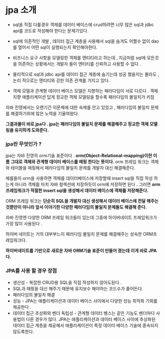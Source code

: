 # jpa 소개 

- sql을 직접 다룰경우 객체를 데이터 베이스에 crud하려면 너무 많은 sql과 jdbc api를 코드로 작성해야 한다는 문제가있다.

- sql에 의존적인 개발 , 데이터 접근 계층을 사용해서 sql을 숨겨도 어쩔수 없이 dao를 열어서 어떤 sql이 실행되는지 확인해야한다.

- 비즈니스 요구 사항을 모델링한 객체를 엔티티라고 하는데 , 지금처럼 sql에 모든것을 의존하는 상황에서는 개발자 들이 엔티티를 신뢰하고 사용할 수 없다 . 
- 물리적으로 sql과 jdbc api를 데이터 접근 계층에 숨기는데 성공 했을지는 몰라도 , 논리 적으로는 엔티티와 강한 의존 관계를 가지고 있다.
- 객체 모델과 관계형 데이터 베이스 모델은 지향하는 패러다임이 서로 다르다 . 객체지향 애플리케이션 답게 정교한 객체 모델링을 할수록 패러다임의 불일치가 커짐 

자바 진영에서는 오랜기간 이문제에 대한 숙제를 안고 있었고 , 패러다임의 불일치 문제를 해결하기위에 많은 노력을 기울여왔다.

**그결과물이 바로 jpa다 . jpa는 패러다임의 불일치 문제를 해결해주고 정교한 객체 모델링을 유지하게 도와준다.**

### jpa란 무엇인가 ?

jpa는 자바 진영의 orm기술 표준이다 . **orm(Object-Relational-mapping)이란 이름 그대로 객체와 관계형 데이터 베이스를 매핑 한다는 뜻이다.** orm 프레임 워크는 객체와 테이블을 매핑해서 패러다임의 불일치 문제를 개발자 대신 해결해준다.

예를들이 orm을 사용하면 객체를 데이터베이스에 저장할때 insert sql을 직접 작성 하는게 아니라 객체를 마치 자바 컬렉션에 저장하듯이 orm에 저장하면 된다 . 그러면 **orm 프레임워크가 적절한 insert sql을 생성해서 데이터 베이스에 객체를 저장해준다.**

ORM 프레임 워크는 **단순히 SQL을 개발자 대신 생성해서 데이터 베이스에 전달 해주는 것뿐만이 아니라 앞서 이야기한 다양한 패러다임의 불일치 문제들도 해결해 준다.**

자바 진영엔 다양한 ORM 프레임 워크들이 있는데 그중에 하이버네이트 프레임워크가 가장 많이 사용된다 . 

하이버 네이트는 거의 대부부느이 패러다임 불일치 문제를 해결해주는 성숙한 ORM프레임워크다.

**하이버네이트를 기반으로 새로운 자바 ORM기술 표준이 만들어 졌는데 이게 바로 JPA다.**

### JPA를 사용 할 경우 장점

- 생산성 - 복잡한 CRUD용 SQL을 직접 작성하지 않아도된다 . 
- SQL과 매핑을 대신 해주기 때문에 유지보수 해야하는 코드수가 줄어든다.
- 패러다임의 불일치 해결
- 성능 - JPA는 애플리케이션과 데이터 베이스 사이에서 다양한 성능 최적화 기회를 제공한다 . 
- 데이터 접근 추상화와 벤더 독립성 - 관계형 데이터 벵스는 같은 기능도 벤더마다 사용법이 다른 경우가 많다. JPA는 애플리케이션과 데이터 베이스 사이에 추상화된 데이터 접근 계층을 제공해서 애플리케이션이 특정 데이터 베이스 기술에 종속되지 않도록한다.

